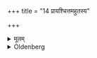 +++
title = "14 प्रायश्चित्तमहुतस्य"

+++

<details><summary>मूलम्</summary>

प्रायश्चित्तमहुतस्य १४
</details>

<details><summary>Oldenberg</summary>

14. A penance (is prescribed) for one who does not perform the sacrifice.
</details>
